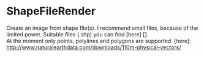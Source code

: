 # ShapeFileRender

Create an image from shape file(s). I recommend small files, because of the limited power. Suitable files (.shp) you can find [here] [].
</br>
At the moment only points, polylines and polygons are supported.
[here]: http://www.naturalearthdata.com/downloads/110m-physical-vectors/
